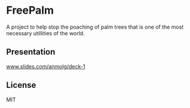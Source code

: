 
# FreePalm

A project to help stop the poaching of palm trees that is one of the most necessary utillities of the world.

## Presentation
www.slides.com/anmolg/deck-1


## License
MIT 
